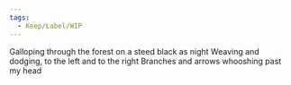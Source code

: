 ```yaml
---
tags:
  - Keep/Label/WIP
---
```


Galloping through the forest on a steed black as night 
Weaving and dodging, to the left and to the right
Branches and arrows whooshing past my head
